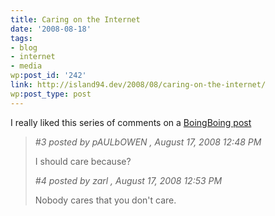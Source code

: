 ```yaml
---
title: Caring on the Internet
date: '2008-08-18'
tags:
- blog
- internet
- media
wp:post_id: '242'
link: http://island94.dev/2008/08/caring-on-the-internet/
wp:post_type: post
---
```


I really liked this series of comments on a <a href="http://www.boingboing.net/2008/08/17/how-the-daily-shows.html#comment-262112">BoingBoing post</a>

<blockquote>

<em>#3 posted by pAULbOWEN , August 17, 2008 12:48 PM</em>

I should care because?

<em>#4 posted by zarl , August 17, 2008 12:53 PM</em>

Nobody cares that you don't care.

</blockquote>


